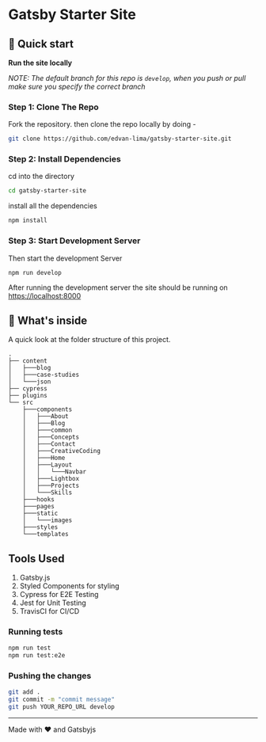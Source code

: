 # Gatsby Starter Site

## :rocket: Quick start

**Run the site locally**

_NOTE: The default branch for this repo is `develop`, when you push or pull make
sure you specify the correct branch_

### Step 1: Clone The Repo

Fork the repository. then clone the repo locally by doing -

```bash
git clone https://github.com/edvan-lima/gatsby-starter-site.git
```

### Step 2: Install Dependencies

cd into the directory

```bash
cd gatsby-starter-site
```

install all the dependencies

```bash
npm install
```

### Step 3: Start Development Server

Then start the development Server

```
npm run develop
```

After running the development server the site should be running on
<https://localhost:8000>

## :open_file_folder: What's inside

A quick look at the folder structure of this project.

    .
    ├── content
    │   ├───blog
    │   ├───case-studies
    │   └───json
    ├── cypress
    ├── plugins
    └── src
        ├───components
        │   ├───About
        │   ├───Blog
        │   ├───common
        │   ├───Concepts
        │   ├───Contact
        │   ├───CreativeCoding
        │   ├───Home
        │   ├───Layout
        │   │   └───Navbar
        │   ├───Lightbox
        │   ├───Projects
        │   └───Skills
        ├───hooks
        ├───pages
        ├───static
        │   └───images
        ├───styles
        └───templates

## Tools Used

1. Gatsby.js
2. Styled Components for styling
3. Cypress for E2E Testing
4. Jest for Unit Testing
5. TravisCI for CI/CD

### Running tests

```bash
npm run test
npm run test:e2e
```

### Pushing the changes

```bash
git add .
git commit -m "commit message"
git push YOUR_REPO_URL develop
```

---

Made with :heart: and Gatsbyjs
